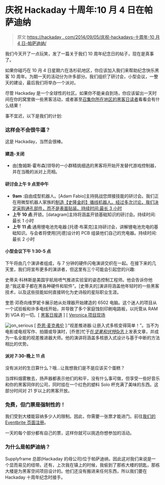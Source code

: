 # 庆祝 Hackaday 十周年:10 月 4 日在帕萨迪纳

> 原文:[https://hackaday . com/2014/09/05/庆祝-hackadays-十周年-10 月 4 日-帕萨迪纳/](https://hackaday.com/2014/09/05/celebrate-hackadays-10th-anniversary-october-4th-in-pasadena/)

我们今天开了一点玩笑，发了一篇关于我们 10 周年纪念日的帖子，现在是真事了。

如果你碰巧在 10 月 4 日星期六在洛杉矶地区，你应该加入我们来帮助纪念快乐黑客 10 周年。为期一天的活动分为许多部分。我们组织了研讨会，小型会议，一整天的建设，最后我们将举办一个派对。

尽管 Hackaday 是一个全球性的社区。如果你不能亲自到场，你应该留出一天时间在你的窝里做一些黑客活动，或者甚至[召集你所在地区的黑客日读者](http://hackaday.com/2014/08/27/the-inaugural-hackaday-io-meetup/)看看会有什么结果！

事不宜迟，以下是我们的计划:

### 这样会不会很牛逼？

这是 Hackaday，当然会很棒。

#### 建造-关闭

*   由[詹姆斯·霍布森]领导的一小群精挑细选的黑客将开始开发替代游戏控制器，并在当晚的派对上亮相。

#### 研讨会上午 9 点至中午

*   **9am** :自由成型机器人。[Adam Fabio]主持挑战您焊接技能的研讨会。我们正在用微型机器人家族的[制造【史隆金的】循线机器人。经过多次讨论，我们决定采购通孔部件，而不是表面贴装。持续时间:最长 3 小时](http://hackaday.io/project/581-Tiny-robot-family)
*   **上午 10 点**:开锁。[datagram]主持将涵盖开锁基础知识的研讨会。持续时间:最长 1 小时
*   **上午 11 点**:通用锂电池充电器:[托德·布莱克]主持研讨会，讲解锂电池充电的基础知识。与会者将使用[托德]设计的 PCB 组装他们自己的充电器。持续时间:最长 2 小时

#### 小型会议下午 1:30-5 点

下午将由几个演讲者组成，与 7 分钟的硬件闪电演讲交织在一起。在接下来的几天里，我们将宣布更多的演讲者，但这里有三个可能会引起您的兴趣:

史蒂夫·科林斯是美国宇航局喷气推进实验室的姿态控制工程师。他会告诉你他是:“我这辈子都在黑各种硬件和软件”。[史蒂夫的]演讲将涵盖他年轻时的一些黑客技术，以及这些技能如何直接转化为史诗般的星际职业生涯。

奎恩·邓奇向维罗妮卡展示她从处理器开始建造的 6502 电脑。这个迷人的项目从一个试验板和许多电线开始，并导致了多个家庭蚀刻印刷电路板，以托管从 RAM 到 VGA 的一切。[ [黑客日报道](http://hackaday.com/tag/veronica/) ] [ [Veronica 项目现场](http://quinndunki.com/blondihacks/?page_id=1761)

![jon_serious](../Images/0b328e467e77f4bb86a16be6b2294d2f.png) [ [乔恩·麦克弗伦](http://hackaday.io/hacker/94-jon-mcphalen) ]:“视差推进器:让嵌入式多核变得简单！”。当不为电影或电视写作、拍摄或导演时，[乔恩]忙于[在*坚果和伏特*杂志](http://www.nutsvolts.com/index.php?/magazine/contributor/jon_mcphalen)上发表文章，并成为一名全能的视差推进器大师。他的演讲将涵盖多核嵌入式设计与基于中断的方法相比的优势。

#### 派对 7:30-晚上 11 点

没有派对的生日算什么？哦…让我想我们是不是应该买个蛋糕？

当焊料烟雾散去，扬声器都表示他们的和平，没有什么事可做，但享受一些好音乐和你的黑客同伴的公司，同时挂在一个红色的塑料 Solo 杯充满了美味的东西。这部分时间对 21 岁以上的黑客开放。

### 免费，但门票是强制性的！

我们受到大楼能容纳多少人的限制。因此，你需要一张票才能进门。前往[我们的 Eventbrite 页面注册](https://www.eventbrite.com/e/hackaday-10th-anniversary-tickets-12962333689)。

一天的每个部分都有自己的票，这样你就可以挑选你想参加的活动。

### 为什么是帕萨迪纳？

Supplyframe 总部(Hackaday 的母公司)位于帕萨迪纳，因此这对我们来说是一个显而易见的纽带。还有，上次我在镇上的时候，我偷到了那栋大楼的钥匙，那栋大楼是为黑客空间项目设计的。他们还没有搬进来任何东西，所以我们要在 Hackaday 十周年纪念时接手。